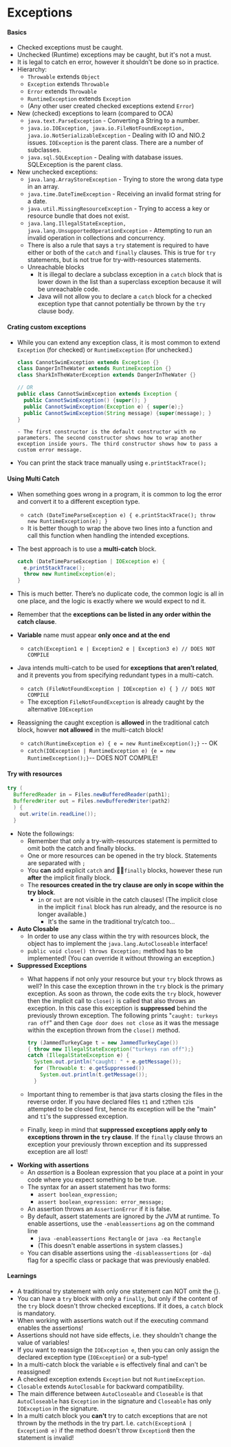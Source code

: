 # Exceptions

#### Basics

- Checked exceptions must be caught.
- Unchecked (Runtime) exceptions may be caught, but it's not a must.
- It is legal to catch en error, however it shouldn't be done so in practice.
- Hierarchy:
  - `Throwable` extends `Object`
  - `Exception` extends `Throwable`
  - `Error` extends `Throwable`
  - `RuntimeException` extends `Exception`
  - (Any other user created checked exceptions extend `Error`)
- New (checked) exceptions to learn (compared to OCA)
  - `java.text.ParseException` - Converting a String to a number.
  - `java.io.IOException, java.io.FileNotFoundException, java.io.NotSerializableException` - Dealing with IO and NIO.2 issues. `IOException` is the parent class. There are a number of subclasses.
  - `java.sql.SQLException` - Dealing with database issues. SQLException is the parent class.
- New unchecked exceptions:
  - `java.lang.ArrayStoreException` - Trying to store the wrong data type in an array.
  - `java.time.DateTimeException` - Receiving an invalid format string for a date.
  - `java.util.MissingResourceException` - Trying to access a key or resource bundle that does not exist.
  - `java.lang.IllegalStateException, java.lang.UnsupportedOperationException` - Attempting to run an invalid operation in collections and concurrency.
  - There is also a rule that says a `try` statement is required to have either or both of the `catch` and `finally` clauses. This is true for `try` statements, but is not true for try-with-resources statements.
  - Unreachable blocks
    - It is illegal to declare a subclass exception in a `catch` block that is lower down in the list than a superclass exception because it will be unreachable code.
    - Java will not allow you to declare a `catch` block for a checked exception type that cannot potentially be thrown by the `try` clause body.

#### Crating custom exceptions

- While you can extend any exception class, it is most common to extend `Exception` (for checked) or `RuntimeException` (for unchecked.)

    ```java
    class CannotSwimException extends Exception {}
    class DangerInTheWater extends RuntimeException {}
    class SharkInTheWaterException extends DangerInTheWater {}

    // OR
    public class CannotSwimException extends Exception {
      public CannotSwimException() {super(); }
      public CannotSwimException(Exception e) { super(e);}
      public CannotSwimException(String message) {super(message); }
    }
    ```

      - The first constructor is the default constructor with no parameters. The second constructor shows how to wrap another exception inside yours. The third constructor shows how to pass a custom error message.
- You can print the stack trace manually using `e.printStackTrace();`

#### Using Multi Catch

- When something goes wrong in a program, it is common to log the error and convert it to a different exception type.
  - `catch (DateTimeParseException e) { e.printStackTrace(); throw new RuntimeException(e); }`
  - It is better though to wrap the above two lines into a function and call this function when handling the intended exceptions.
- The best approach is to use a **multi-catch** block.

    ```java
    catch (DateTimeParseException | IOException e) {
      e.printStackTrace();
      throw new RuntimeException(e);
    }
    ```

- This is much better. There’s no duplicate code, the common logic is all in one place, and the logic is exactly where we would expect to  nd it.
- Remember that the **exceptions can be listed in any order within the catch clause**.
- **Variable** name must appear **only once and at the end**
  - `catch(Exception1 e | Exception2 e | Exception3 e) // DOES NOT COMPILE`
- Java intends multi-catch to be used for **exceptions that aren’t related**, and it prevents you from specifying redundant types in a multi-catch.
  - `catch (FileNotFoundException | IOException e) { } // DOES NOT COMPILE`
  - The exception `FileNotFoundException` is already caught by the alternative `IOException`
- Reassigning the caught exception is **allowed** in the traditional catch block, howver **not allowed** in the multi-catch block!
  - `catch(RuntimeException e) { e = new RuntimeException();}` -- OK
  - `catch(IOException | RuntimeException e) {e = new RuntimeException();}`-- DOES NOT COMPILE!

#### Try with resources

  ```java
  try (
    BufferedReader in = Files.newBufferedReader(path1);
    BufferedWriter out = Files.newBufferedWriter(path2)
    ) {
      out.write(in.readLine());
    }
  ```

- Note the followings:
  - Remember that only a try-with-resources statement is permitted to omit both the catch and finally blocks.
  - One or more resources can be opened in the try block. Statements are separated with `;`
  - You **can** add explicit `catch` and `finally` blocks, however these run **after** the implicit finally block.
  - The **resources created in the try clause are only in scope within the try block**.
    - `in` or `out` are not visible in the catch clauses! (The implicit close in the implicit `final` block has run already, and the resource is no longer available.)
      - It's the same in the traditional try/catch too...
- **Auto Closable**
  - In order to use any class within the try with resources block, the object has to implement the `java.lang.AutoCloseable` interface!
  - `public void close() throws Exception;` method has to be implemented! (You can override it without throwing an exception.)
- **Suppressed Exceptions**
  - What happens if not only your resource but your `try` block throws as well? In this case the exception thrown in the `try` block is the primary exception. As soon as thrown, the code exits the `try` block, however then the implicit call to `close()` is called that also throws an exception. In this case this exception is **suppressed** behind the previously thrown exception. The following prints "`caught: turkeys ran off`" and then `Cage door does not close` as it was the message within the exception thrown from the `close()` method.

    ```java
    try (JammedTurkeyCage t = new JammedTurkeyCage())
    { throw new IllegalStateException("turkeys ran off");}
    catch (IllegalStateException e) { 
      System.out.println("caught: " + e.getMessage());
      for (Throwable t: e.getSuppressed())
        System.out.println(t.getMessage());
      }
    ```

  - Important thing to remember is that java starts closing the files in the reverse order. If you have declared files `t1` and `t2`then `t2`is attempted to be closed first, hence its exception will be the "main" and `t1`'s the suppressed exception.
  - Finally, keep in mind that **suppressed exceptions apply only to exceptions thrown in the `try` clause**. If the `finally` clause throws an exception your previously thrown exception and its suppressed exception are all lost!
- **Working with assertions**
  - An *assertion* is a Boolean expression that you place at a point in your code where you expect something to be true.
  - The syntax for an assert statement has two forms:
    - `assert boolean_expression;`
    - `assert boolean_expression: error_message;`
  - An assertion throws an `AssertionError` if it is false.
  - By default, assert statements are ignored by the JVM at runtime. To enable assertions, use the `-enableassertions`  ag on the command line
    - `java -enableassertions Rectangle` or `java -ea Rectangle`
    - (This doesn't enable assertions in system classes.)
  - You can disable assertions using the `-disableassertions` (or `-da`)  flag for a specific class or package that was previously enabled.

#### Learnings

- A traditional try statement with only one statement can NOT omit the {}.
- You can have a `try` block with only a `finally`, but only if the content of the `try` block doesn't throw checked exceptions. If it does, a `catch` block is mandatory.
- When working with assertions watch out if the executing command enables the assertions!
- Assertions should not have side effects, i.e. they shouldn't change the value of variables!
- If you want to reassign the `IOException e`, then you can only assign the declared exception type (`IOException`) or a sub-type!
- In a multi-catch block the variable `e` is effectively final and can't be reassigned!
- A checked exception extends `Exception` but not `RuntimeException`.
- `Closable` extends `AutoClosable` for backward compatibility.
- The main difference between `AutoCloseable` and `Closeable` is that `AutoCloseable` has `Exception` in the signature and `Closeable` has only `IOException` in the signature.
- In a multi catch block you **can't** try to catch exceptions that are not thrown by the methods in the try part. I.e. `catch(ExceptionA | ExceptionB e)` if the method doesn't throw `ExceptionB` then the statement is invalid!
